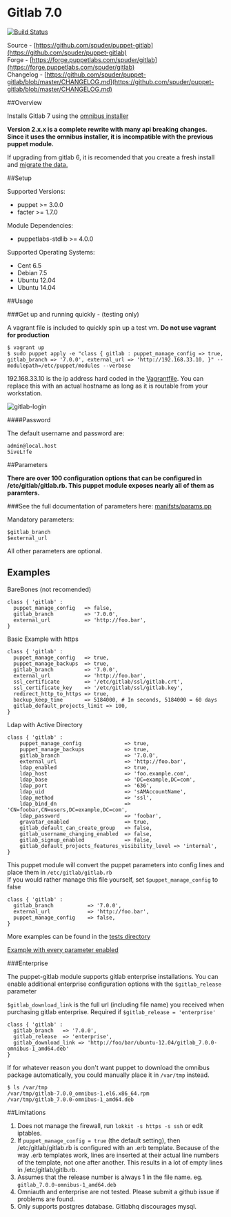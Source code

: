 # Gitlab 7.0  
[![Build Status](https://travis-ci.org/spuder/puppet-gitlab.png)](https://travis-ci.org/spuder/puppet-gitlab)

Source - [https://github.com/spuder/puppet-gitlab](https://github.com/spuder/puppet-gitlab)  
Forge  - [https://forge.puppetlabs.com/spuder/gitlab](https://forge.puppetlabs.com/spuder/gitlab)   
Changelog - [https://github.com/spuder/puppet-gitlab/blob/master/CHANGELOG.md](https://github.com/spuder/puppet-gitlab/blob/master/CHANGELOG.md) 



##Overview

Installs Gitlab 7 using the [omnibus installer](https://about.gitlab.com/downloads/)

**Version 2.x.x is a complete rewrite with many api breaking changes. 
Since it uses the omnibus installer, it is incompatible with the previous puppet module.**

If upgrading from gitlab 6, it is recomended that you create a fresh install and [migrate the data.](https://gitlab.com/gitlab-org/omnibus-gitlab/blob/master/README.md)



##Setup  

Supported Versions:

- puppet >= 3.0.0
- facter >= 1.7.0

Module Dependencies:

- puppetlabs-stdlib >= 4.0.0

Supported Operating Systems:

- Cent 6.5
- Debian 7.5
- Ubuntu 12.04
- Ubuntu 14.04



##Usage


###Get up and running quickly - (testing only)

A vagrant file is included to quickly spin up a test vm. **Do not use vagrant for production**

    $ vagrant up 
    $ sudo puppet apply -e "class { gitlab : puppet_manage_config => true, gitlab_branch => '7.0.0', external_url => 'http://192.168.33.10, }" --modulepath=/etc/puppet/modules --verbose


192.168.33.10 is the ip address hard coded in the [Vagrantfile](https://github.com/spuder/puppet-gitlab/blob/master/Vagrantfile). You can replace this with an actual hostname as long as it is routable from your workstation.

![gitlab-login](http://cl.ly/image/463I0m2z1H34/Safari.png)

####Password

The default username and password are:

    admin@local.host
    5iveL!fe

##Parameters

**There are over 100 configuration options that can be configured in /etc/gitlab/gitlab.rb. This puppet module exposes nearly all of them as paramters.**

###See the full documentation of parameters here: [manifsts/params.pp](https://github.com/spuder/puppet-gitlab/blob/master/manifests/params.pp)


Mandatory parameters: 

    $gitlab_branch 
    $external_url

 All other parameters are optional. 



## Examples

BareBones (not recomended)

```
class { 'gitlab' : 
  puppet_manage_config   => false,
  gitlab_branch          => '7.0.0',
  external_url           => 'http://foo.bar',
}
```

Basic Example with https

```
class { 'gitlab' : 
  puppet_manage_config   => true,
  puppet_manage_backups  => true,
  gitlab_branch          => '7.0.0',
  external_url           => 'http://foo.bar',
  ssl_certificate        => '/etc/gitlab/ssl/gitlab.crt',
  ssl_certificate_key    => '/etc/gitlab/ssl/gitlab.key',
  redirect_http_to_https => true,
  backup_keep_time       => 5184000, # In seconds, 5184000 = 60 days
  gitlab_default_projects_limit => 100,
}

```


Ldap with Active Directory
```
class { 'gitlab' : 
    puppet_manage_config              => true,
    puppet_manage_backups             => true,
    gitlab_branch                     => '7.0.0',
    external_url                      => 'http://foo.bar',
    ldap_enabled                      => true,
    ldap_host                         => 'foo.example.com',
    ldap_base                         => 'DC=example,DC=com',
    ldap_port                         => '636',
    ldap_uid                          => 'sAMAccountName',
    ldap_method                       => 'ssl',       
    ldap_bind_dn                      => 'CN=foobar,CN=users,DC=example,DC=com', 
    ldap_password                     => 'foobar',    
    gravatar_enabled                  => true,
    gitlab_default_can_create_group   => false,
    gitlab_username_changing_enabled  => false,
    gitlab_signup_enabled             => false,
    gitlab_default_projects_features_visibility_level => 'internal',
}
```
This puppet module will convert the puppet parameters into config lines and place them in `/etc/gitlab/gitlab.rb`  
If you would rather manage this file yourself, set `$puppet_manage_config` to false
```
class { 'gitlab' :
  gitlab_branch           => '7.0.0',
  external_url            => 'http://foo.bar',
  puppet_manage_config    => false,
}
```


More examples can be found in the [tests directory](https://github.com/spuder/puppet-gitlab/blob/master/tests/)


[Example with every parameter enabled](https://github.com/spuder/puppet-gitlab/blob/master/tests/all_parameters_enabled.pp)


###Enterprise

The puppet-gitlab module supports gitlab enterprise installations. You can enable additional enterprise configuration options with the `$gitlab_release` parameter

`$gitlab_download_link` is the full url (including file name) you received when purchasing gitlab enterprise. Required if `$gitlab_release = 'enterprise'`



    class { 'gitlab' : 
      gitlab_branch   => '7.0.0',
      gitlab_release  => 'enterprise',
      gitlab_download_link => 'http://foo/bar/ubuntu-12.04/gitlab_7.0.0-omnibus-1_amd64.deb'
    }







If for whatever reason you don't want puppet to download the omnibus package automatically, 
you could manually place it in `/var/tmp` instead. 

```
$ ls /var/tmp
/var/tmp/gitlab-7.0.0_omnibus-1.el6.x86_64.rpm
/var/tmp/gitlab_7.0.0-omnibus-1_amd64.deb
```


##Limitations

1. Does not manage the firewall, run `lokkit -s https -s ssh` or edit iptables. 
2. If `puppet_manage_config = true` (the default setting), then /etc/gitlab/gitlab.rb is configured with an .erb template. Because of the way .erb templates work, lines are inserted at their actual line numbers of the template, not one after another. This results in a lot of empty lines in /etc/gitlab/gitlb.rb. 
3. Assumes that the release number is always 1 in the file name. eg. `gitlab_7.0.0-omnibus-1_amd64.deb`
4. Omniauth and enterprise are not tested. Please submit a github issue if problems are found.
5. Only supports postgres database. Gitlabhq discourages mysql. 
